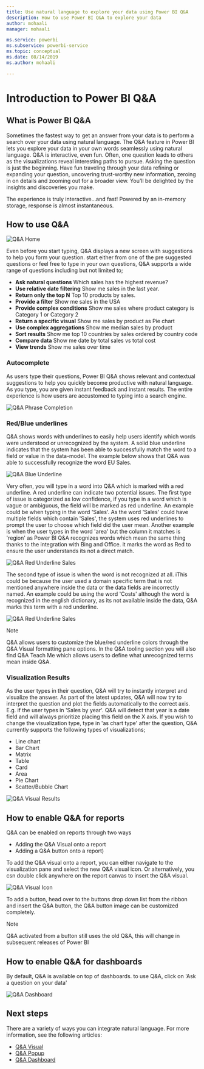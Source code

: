 ```yaml
---
title: Use natural language to explore your data using Power BI Q&A
description: How to use Power BI Q&A to explore your data
author: mohaali
manager: mohaali

ms.service: powerbi
ms.subservice: powerbi-service
ms.topic: conceptual
ms.date: 08/14/2019
ms.author: mohaali

---
```

# Introduction to Power BI Q&A
## What is Power BI Q&A

Sometimes the fastest way to get an answer from your data is to perform a search over your data using natural language. The Q&A feature in Power BI lets you explore your data in your own words seamlessly using natural language. Q&A is interactive, even fun. Often, one question leads to others as the visualizations reveal interesting paths to pursue. Asking the question is just the beginning.  Have fun traveling through your data refining or expanding your question, uncovering trust-worthy new information, zeroing in on details and zooming out for a broader view.
You’ll be delighted by the insights and discoveries you make.

The experience is truly interactive…and fast! Powered by an in-memory storage, response is almost instantaneous.

## How to use Q&A

![Q&A Home](media/qna-visual.png)

Even before you start typing, Q&A displays a new screen with suggestions to help you form your question. start either from one of the pre suggested questions or feel free to type in your own questions, Q&A supports a wide range of questions including but not limited to;

- **Ask natural questions** Which sales has the highest revenue?
- **Use relative date filtering** Show me sales in the last year.
- **Return only the top N** Top 10 products by sales.
- **Provide a filter** Show me sales in the USA
- **Provide complex conditions** Show me sales where product category is Category 1 or Category 2
- **Return a specific visual** Show me sales by product as Pie chart
- **Use complex aggregations** Show me median sales by product
- **Sort results** Show me top 10 countries by sales ordered by country code
- **Compare data** Show me date by total sales vs total cost
- **View trends** Show me sales over time

### Autocomplete

As users type their questions, Power BI Q&A shows relevant and contextual suggestions to help you quickly become productive with natural language. As you type, you are given instant feedback and instant results. The entire experience is how users are accustomed to typing into a search engine.

![Q&A Phrase Completion](media/qna-suggestion-phrase-completion.png)

### Red/Blue underlines

Q&A shows words with underlines to easily help users identify which words were understood or unrecognized by the system. A solid blue underline indicates that the system has been able to successfully match the word to a field or value in the data-model. The example below shows that Q&A was able to successfully recognize the word EU Sales.

![Q&A Blue Underline](media/qna-blue-underline.png)

Very often, you will type in a word into Q&A which is marked with a red underline. A red underline can indicate two potential issues. The first type of issue is categorized as low confidence, if you type in a word which is vague or ambiguous, the field will be marked as red underline. An example could be when typing in the word 'Sales'. As the word 'Sales' could have multiple fields which contain 'Sales', the system uses red underlines to prompt the user to choose which field did the user mean. Another example is when the user types in the word 'area' but the column it matches is 'region' as Power BI Q&A recognizes words which mean the same thing thanks to the integration with Bing and Office. it marks the word as Red to ensure the user understands its not a direct match.

![Q&A Red Underline Sales](media/qna-red-underline-sales.png)

The second type of issue is when the word is not recognized at all. iThis could be because the user used a domain specific term that is not mentioned anywhere inside the data or the data fields are incorrectly named. An example could be using the word 'Costs' although the word is recognized in the english dictionary, as its not available inside the data, Q&A marks this term with a red underline.

![Q&A Red Underline Sales](media/qna-red-underline-costs.png)

> [!NOTE]
> Q&A allows users to customize the blue/red underline colors through the Q&A Visual formatting pane options. In the Q&A tooling section you will also find Q&A Teach Me which allows users to define what unrecognized terms mean inside Q&A.

### Visualization Results

As the user types in their question, Q&A will try to instantly interpret and visualize the answer. As part of the latest updates, Q&A will now try to interpret the question and plot the fields automatically to the correct axis. E.g. if the user types in 'Sales by year'. Q&A will detect that year is a date field and will always prioritize placing this field on the X axis. If you wish to change the visualization type, type in 'as chart type' after the question, Q&A currently supports the following types of visualizations;

- Line chart
- Bar Chart
- Matrix
- Table
- Card
- Area
- Pie Chart
- Scatter/Bubble Chart
 
![Q&A Visual Results](media/qna-visual-results-date.png)

## How to enable Q&A for reports

Q&A can be enabled on reports through two ways

- Adding the Q&A Visual onto a report
- Adding a Q&A button onto a report)

To add the Q&A visual onto a report, you can either navigate to the visualization pane and select the new Q&A visual icon. Or alternatively, you csn double click anywhere on the report canvas to insert the Q&A visual.

![Q&A Visual Icon](media/qna-visual-icon.png)

To add a button, head over to the buttons drop down list from the ribbon and insert the Q&A button, the Q&A button image can be customized completely.

> [!NOTE]
> Q&A activated from a button still uses the old Q&A, this will change in subsequent releases of Power BI

## How to enable Q&A for dashboards

By default, Q&A is available on top of dashboards. to use Q&A, click on 'Ask a question on your data'

![Q&A Dashboard](media/qna-dashboard.png)

## Next steps

There are a variety of ways you can integrate natural language. For more information, see the following articles:

* [Q&A Visual](qna-visual.md)
* [Q&A Popup](qna-popup.md)
* [Q&A Dashboard](qna-dashboard.md)
